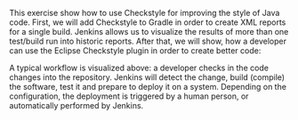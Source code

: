 This exercise show how to use Checkstyle for improving the style of Java code. First, we will add Checkstyle to Gradle in order to create XML reports for a single build. Jenkins allows us to visualize the results of more than one test/build run into historic reports. After that, we will show, how a developer can use the Eclipse Checkstyle plugin in order to create better code:

A typical workflow is visualized above: a developer checks in the code changes into the repository. Jenkins will detect the change, build (compile) the software, test it and prepare to deploy it on a system. Depending on the configuration, the deployment is triggered by a human person, or automatically performed by Jenkins.
